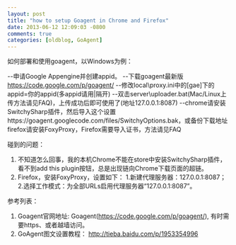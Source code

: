 ```yaml
---
layout: post
title: "how to setup Goagent in Chrome and Firefox"
date: 2013-06-12 12:09:03 -0800
comments: true
categories: [oldblog, GoAgent] 
---
```



如何部署和使用goagent，以Windows为例：

--申请Google Appengine并创建appid。
--下载goagent最新版 https://code.google.com/p/goagent/
--修改local\proxy.ini中的[gae]下的appid=你的appid(多appid请用|隔开)
--双击server\uploader.bat(Mac/Linux上传方法请见FAQ)，上传成功后即可使用了(地址127.0.0.1:8087)
--chrome请安装SwitchySharp插件，然后导入这个设置https://goagent.googlecode.com/files/SwitchyOptions.bak，或备份下载地址
firefox请安装FoxyProxy，Firefox需要导入证书，方法请见FAQ

碰到的问题：
1. 不知道怎么回事，我的本机Chrome不能在store中安装SwitchySharp插件，看不到add this plugin按钮，总是出现链向Chrome下载页面的超链。
2. Firefox，安装FoxyProxy，设置如下：
	1.新建代理服务器：127.0.0.1:8087；
	2.选择工作模式：为全部URLs启用代理服务器“127.0.0.1:8087”。

参考列表：

1. Goagent官网地址: Goagent(https://code.google.com/p/goagent/), 有时需要https、或者越墙访问。
2. GoAgent图文设置教程： http://tieba.baidu.com/p/1953354996
